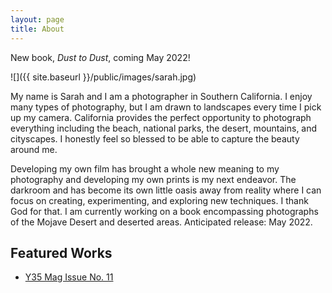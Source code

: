 ```yaml
---
layout: page
title: About
---
```


<p class="message">
  New book, <em>Dust to Dust</em>, coming May 2022!
</p>

![]({{ site.baseurl }}/public/images/sarah.jpg)

My name is Sarah and I am a photographer in Southern California. I enjoy many types of photography, but I am drawn to landscapes every time I pick up my camera. California provides the perfect opportunity to photograph everything including the beach, national parks, the desert, mountains, and cityscapes. I honestly feel so blessed to be able to capture the beauty around me.

Developing my own film has brought a whole new meaning to my photography and developing my own prints is my next endeavor. The darkroom and has become its own little oasis away from reality where I can focus on creating, experimenting, and exploring new techniques. I thank God for that. I am currently working on a book encompassing photographs of the Mojave Desert and deserted areas. Anticipated release: May 2022.

## Featured Works

- [Y35 Mag Issue No. 11](https://www.yung35mm.com/y35magazine/p/y35-mag-issue-no-11)
